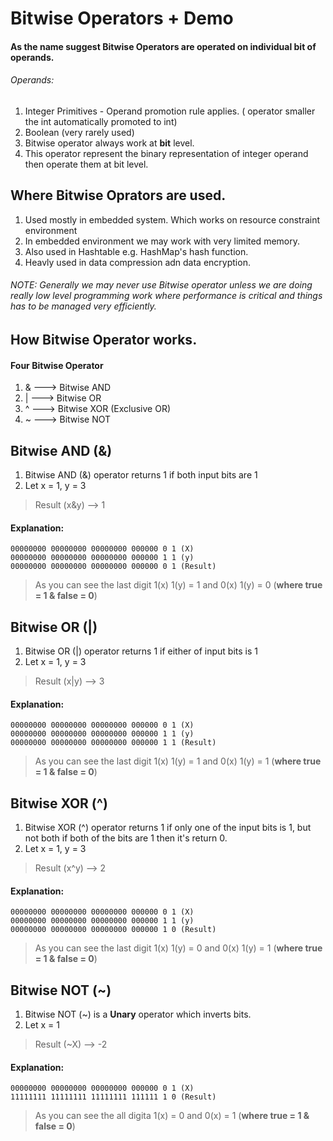 # Bitwise Operators + Demo

#### As the name suggest Bitwise Operators are operated on individual bit of operands.

###### Operands:
1. Integer Primitives - Operand promotion rule applies. ( operator smaller the int automatically promoted to int)
2. Boolean (very rarely used)
3. Bitwise operator always work at **bit** level.
4. This operator represent the binary representation of integer operand then operate them at bit level.

## Where Bitwise Oprators are used. 

1. Used mostly in embedded system. Which works on resource constraint environment
2. In embedded environment we may work with very limited memory. 
3. Also used in Hashtable e.g. HashMap's hash function.
4. Heavly used in data compression adn data encryption. 

###### NOTE: Generally we may never use Bitwise operator unless we are doing really low level programming work where performance is critical and things has to be managed very efficiently.


## How Bitwise Operator works.
#### Four Bitwise Operator
1. & ---> Bitwise AND
2. | ---> Bitwise OR
3. ^ ---> Bitwise XOR (Exclusive OR)
4. ~ ---> Bitwise NOT


## Bitwise AND (&)

1. Bitwise AND (&) operator returns 1 if both input bits are 1
2. Let x = 1, y = 3

> Result (x&y) --> 1

#### Explanation:
    00000000 00000000 00000000 000000 0 1 (X)
    00000000 00000000 00000000 000000 1 1 (y)
    00000000 00000000 00000000 000000 0 1 (Result)
> As you can see the last digit 1(x) 1(y) = 1 and 0(x) 1(y) = 0 (**where true = 1 & false = 0**)


## Bitwise OR (|)

1. Bitwise OR (|) operator returns 1 if either of input bits is 1
2. Let x = 1, y = 3
> Result (x|y) --> 3

#### Explanation:
    00000000 00000000 00000000 000000 0 1 (X)
    00000000 00000000 00000000 000000 1 1 (y)
    00000000 00000000 00000000 000000 1 1 (Result)
> As you can see the last digit 1(x) 1(y) = 1 and 0(x) 1(y) = 1 (**where true = 1 & false = 0**)



## Bitwise XOR (^)

1. Bitwise XOR (^) operator returns 1 if only one of the input bits is 1, but not both if both of the bits are 1 then it's return 0.
2. Let x = 1, y = 3
> Result (x^y) --> 2

#### Explanation:
    00000000 00000000 00000000 000000 0 1 (X)
    00000000 00000000 00000000 000000 1 1 (y)
    00000000 00000000 00000000 000000 1 0 (Result)
> As you can see the last digit 1(x) 1(y) = 0 and 0(x) 1(y) = 1 (**where true = 1 & false = 0**)

## Bitwise NOT (~)

1. Bitwise NOT (~) is a **Unary** operator which inverts bits.
2. Let x = 1
> Result (~X) --> -2

#### Explanation:
    00000000 00000000 00000000 000000 0 1 (X)
    11111111 11111111 11111111 111111 1 0 (Result)
> As you can see the all  digita 1(x)  = 0 and 0(x)  = 1 (**where true = 1 & false = 0**)


